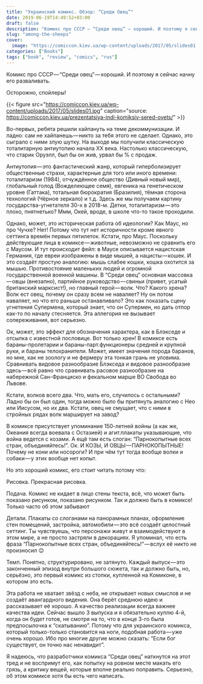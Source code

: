 ```yaml
---
title: "Украинский комикс. Обзор: “Среди Овец”"
date: 2019-06-19T14:49:52+03:00
draft: false
description: "Комикс про CCCР — “Среди овец” — хороший. И поэтому я сейчас начну его разваливать. Осторожно, спойлеры!"
slug: "among-the-sheeps"
cover:
  image: "https://comiccon.kiev.ua/wp-content/uploads/2017/05/slides01.jpg"
categories: ["Books"]
tags: ["book", "review", "comics", "rus"]
---
```


Комикс про CCCР — “Среди овец” — хороший. И поэтому я сейчас начну его разваливать.

Осторожно, спойлеры!

{{< figure src="https://comiccon.kiev.ua/wp-content/uploads/2017/05/slides01.jpg" caption="source: https://comiccon.kiev.ua/prezentatsiya-indi-komiksiv-sered-ovets/" >}}

Во-первых, ребята решили хайпануть на теме декоммунизации. И ладно: сам не хайпанешь — никто за тебя этого не сделает. Однако, это сыграло с ними злую шутку. На выходе мы получили классическую тоталитарную антиутопию начала ХХ века. Настолько классическую, что старик Оруэлл, был бы он жив, урвал бы % с продаж.

Антиутопия — это фантастический жанр, который гиперболизирует общественные страхи, характерные для того или иного времени: тоталитаризм (1984), отчуждённое общество (Дивный новый мир), глобальный голод (Вожделеющее семя), евгеника на генетическом уровне (Гаттака), тотальная бюрократия (Бразилия), тёмная сторона технологий (Чёрное зеркало) и т.д. Здесь же мы получаем картину государства-угнетателя 30-х в 2018-м. Детки, тоталитаризм — это плохо, пнятнетько? Ммм, Окей, вроде, в школе что-то такое проходили.

Однако, может, это историческая работа об идеологии? Как Маус, но про Чучхе? Нет! Потому что тут нет историчности кроме явного сеттинга времён первых пятилеток. Кстати, про Маус. Поскольку действующие лица в комиксе — животные, невозможно не сравнить его с Маусом. И тут происходит фейл: в Маусе описывается нацистская Германия, где евреи изображены в виде мышей, а нацисты — кошек. И это создаёт простую аналогию: мышь слабее кошки, кошка охотится за мышью. Противостояние маленьких людей и огромной государственной военной машины. В “Среди овец” основная массовка — овцы (внезапно), партийное руководство — свиньи (привет, усатый британский марксист!), но главный герой — волк. Что? Какого хрена? Волк ест овец, почему он сразу всем не наваляет? Ну он потом наваляет, но что его раньше останавливало? Это как показать сцену угнетения Супермена, который знает, что он Супермен, но дать отпор как-то по началу стесняется. Эта аллегория не вызывает сопереживания, вот серьезно.

Ок, может, это эффект для обозначения характера, как в Блэкседе и отсылка с известной пословице. Вот только хрен! В комиксе есть бараны-пролетарии и бараны-парт.функционеры средней и крупной руки, и бараны телохранители. Может, имеет значения порода баранов, но мне, как не зоологу и не фермеру эта тонкая грань не уловима. Сравнивать видовое разнообразие Блэкседа и видовое разнообразие здесь — всё равно что сравнивать расовое разнообразие на набережной Сан-Франциско и фекальном марше ВО Свобода во Львове.

Кстати, волков всего два. Что, мать его, случилось с остальными? Ладно бы он был один, тогда можно было бы притянуть аналогию с Нео или Иисусом, но их два. Кстати, овец не смущает, что с ними в стройных рядах волк марширует на завод?

В комиксе присутствует упоминание 150-летней войны (а как же, Океания всегда воевала с Остазией) и агит.плакаты указывающие, что война ведется с козами. А ещё там есть слоган: “Парнокопытные всех стран, объединяйтесь!”. Ок. И КОЗЫ, И ОВЦЫ — ПАРНОКОПЫТНЫЕ! Почему не кони или носороги? И при чём тут тогда вообще волки и собаки — у этих вообще нет копыт.

Но это хороший комикс, его стоит читать потому что:

Рисовка. Прекрасная рисовка.

Подача. Комикс не кидает в лицо стены текста, всё, что может быть показано рисунком, показано рисунком. Так и должно быть в комиксе! Только часто об этом забывают

Детали. Плакаты со слоганами на панорамных планах, оформление стен помещений, застройка, автомобили — это всё создаёт целостный сеттинг. Ты чувствуешь, что персонажи живут и взаимодействуют в этом мире, а не просто застряли в декорациях. Я упоминал, что есть фраза “Парнокопытные всех стран, объединяйтесь!” — вслух её никто не произносил 😉

Темп. Понятно, структурировано, не затянуто. Каждый выпуск — это законченный эпизод внутри большого сюжета, так и должно быть, но, серьёзно, это первый комикс из стопки, купленной на Комиконе, в котором это есть.

Эта работа не хватает звёзд с неба, не открывает новых смыслов и не создаёт авангардного видения. Она берёт среднюю идею и рассказывает её хорошо. А качество реализации всегда важнее качества идеи. Сейчас вышло 3 выпуска и я обязательно куплю 4-й, когда он будет готов, не смотря на то, что в конце 3-го была предпосылочка к “скатыванию”. Потому что для украинского комикса, который только-только становится на ноги, подобная работа — уже очень хорошо. Ибо про многие другие можно сказать: “Если бог существует, он точно нас ненавидит”.

Я надеюсь, что разработчики комикса “Среди овец” наткнутся на этот тред и не воспримут его, как попытку на ровном месте макать его грязь, а критику вещей, которые вполне реально поправить. Серьезно, об этом комиксе хотя бы есть чего написать.
